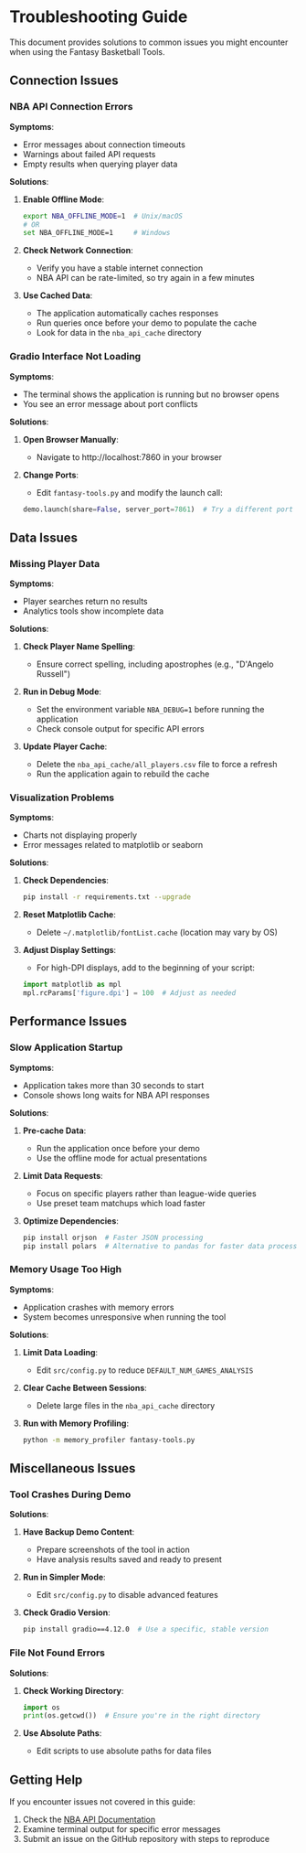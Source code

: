 # Troubleshooting Guide

This document provides solutions to common issues you might encounter when using the Fantasy Basketball Tools.

## Connection Issues

### NBA API Connection Errors

**Symptoms**: 
- Error messages about connection timeouts
- Warnings about failed API requests
- Empty results when querying player data

**Solutions**:
1. **Enable Offline Mode**:
   ```bash
   export NBA_OFFLINE_MODE=1  # Unix/macOS
   # OR
   set NBA_OFFLINE_MODE=1     # Windows
   ```
   
2. **Check Network Connection**:
   - Verify you have a stable internet connection
   - NBA API can be rate-limited, so try again in a few minutes
   
3. **Use Cached Data**:
   - The application automatically caches responses
   - Run queries once before your demo to populate the cache
   - Look for data in the `nba_api_cache` directory

### Gradio Interface Not Loading

**Symptoms**:
- The terminal shows the application is running but no browser opens
- You see an error message about port conflicts

**Solutions**:
1. **Open Browser Manually**:
   - Navigate to http://localhost:7860 in your browser
   
2. **Change Ports**:
   - Edit `fantasy-tools.py` and modify the launch call:
   ```python
   demo.launch(share=False, server_port=7861)  # Try a different port
   ```

## Data Issues

### Missing Player Data

**Symptoms**:
- Player searches return no results
- Analytics tools show incomplete data

**Solutions**:
1. **Check Player Name Spelling**:
   - Ensure correct spelling, including apostrophes (e.g., "D'Angelo Russell")
   
2. **Run in Debug Mode**:
   - Set the environment variable `NBA_DEBUG=1` before running the application
   - Check console output for specific API errors

3. **Update Player Cache**:
   - Delete the `nba_api_cache/all_players.csv` file to force a refresh
   - Run the application again to rebuild the cache

### Visualization Problems

**Symptoms**:
- Charts not displaying properly
- Error messages related to matplotlib or seaborn

**Solutions**:
1. **Check Dependencies**:
   ```bash
   pip install -r requirements.txt --upgrade
   ```
   
2. **Reset Matplotlib Cache**:
   - Delete `~/.matplotlib/fontList.cache` (location may vary by OS)
   
3. **Adjust Display Settings**:
   - For high-DPI displays, add to the beginning of your script:
   ```python
   import matplotlib as mpl
   mpl.rcParams['figure.dpi'] = 100  # Adjust as needed
   ```

## Performance Issues

### Slow Application Startup

**Symptoms**:
- Application takes more than 30 seconds to start
- Console shows long waits for NBA API responses

**Solutions**:
1. **Pre-cache Data**:
   - Run the application once before your demo
   - Use the offline mode for actual presentations
   
2. **Limit Data Requests**:
   - Focus on specific players rather than league-wide queries
   - Use preset team matchups which load faster
   
3. **Optimize Dependencies**:
   ```bash
   pip install orjson  # Faster JSON processing
   pip install polars  # Alternative to pandas for faster data processing
   ```

### Memory Usage Too High

**Symptoms**:
- Application crashes with memory errors
- System becomes unresponsive when running the tool

**Solutions**:
1. **Limit Data Loading**:
   - Edit `src/config.py` to reduce `DEFAULT_NUM_GAMES_ANALYSIS`
   
2. **Clear Cache Between Sessions**:
   - Delete large files in the `nba_api_cache` directory
   
3. **Run with Memory Profiling**:
   ```bash
   python -m memory_profiler fantasy-tools.py
   ```

## Miscellaneous Issues

### Tool Crashes During Demo

**Solutions**:
1. **Have Backup Demo Content**:
   - Prepare screenshots of the tool in action
   - Have analysis results saved and ready to present
   
2. **Run in Simpler Mode**:
   - Edit `src/config.py` to disable advanced features

3. **Check Gradio Version**:
   ```bash
   pip install gradio==4.12.0  # Use a specific, stable version
   ```

### File Not Found Errors

**Solutions**:
1. **Check Working Directory**:
   ```python
   import os
   print(os.getcwd())  # Ensure you're in the right directory
   ```
   
2. **Use Absolute Paths**:
   - Edit scripts to use absolute paths for data files

## Getting Help

If you encounter issues not covered in this guide:

1. Check the [NBA API Documentation](https://github.com/swar/nba_api)
2. Examine terminal output for specific error messages
3. Submit an issue on the GitHub repository with steps to reproduce 